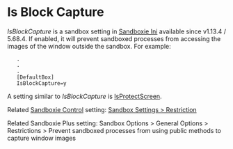 # Is Block Capture

_IsBlockCapture_ is a sandbox setting in [Sandboxie Ini](SandboxieIni.md) available since v1.13.4 / 5.68.4. If enabled, it will prevent sandboxed processes from accessing the images of the window outside the sandbox. For example:
```
   .
   .
   .
   [DefaultBox]
   IsBlockCapture=y
```
A setting similar to _IsBlockCapture_ is [IsProtectScreen](IsProtectScreen.md).

Related [Sandboxie Control](SandboxieControl.md) setting: [Sandbox Settings > Restriction](RestrictionsSettings.md)

Related Sandboxie Plus setting: Sandbox Options > General Options > Restrictions > Prevent sandboxed processes from using public methods to capture window images
